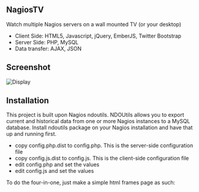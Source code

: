 NagiosTV
------------

Watch multiple Nagios servers on a wall mounted TV (or your desktop)

- Client Side: HTML5, Javascript, jQuery, EmberJS, Twitter Bootstrap
- Server Side: PHP, MySQL
- Data transfer: AJAX, JSON

Screenshot
------------

![Display](http://chriscarey.com/projects/ajax-monitor-for-nagios/ajax-monitor-2.0-1.png)

Installation
------------

This project is built upon Nagios ndoutils.
NDOUtils allows you to export current and historical data from one or more Nagios instances to a MySQL database.
Install ndoutils package on your Nagios installation and have that up and running first.

- copy config.php.dist to config.php. This is the server-side configuration file
- copy config.js.dist to config.js. This is the client-side configuration file
- edit config.php and set the values 
- edit config.js and set the values


To do the four-in-one, just make a simple html frames page as such:

<!DOCTYPE html>
<html>
    <head>
    <title>Stats All-in-one</title>
    </head>
    <!-- frameset is deprecated in html5, but it still works. -->
    <frameset framespacing="0" COLS="25%,25%,25%,25%" frameborder="0" noresize>
        <frame name="one" src="http://10.4.4.6/nagiostv/" target="_blank">
        <frame name="two" src="http://192.168.0.70/nagiostv/" target="_blank">
        <frame name="three" src="http://192.168.10.10/nagiostv/" target="_blank">
        <frame name="four" src="http://192.168.0.70/nagiostv/" target="_blank">
    </frameset>
</html>